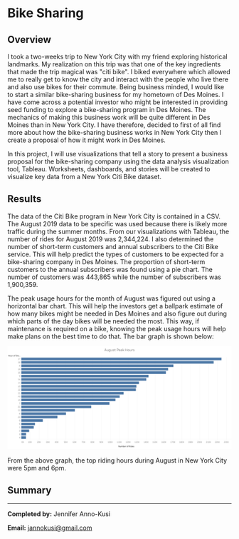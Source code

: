# Bike Sharing
## Overview
I took a two-weeks trip to New York City with my friend exploring historical landmarks. My realization on this trip was that one of the key ingredients that made the trip magical was "citi bike". I biked everywhere which allowed me to really get to know the city and interact with the people who live there and also use bikes for their commute. Being business minded, I would like to start a similar bike-sharing business for my hometown of Des Moines. I have come across a potential investor who might be interested in providing seed funding to explore a bike-sharing program in Des Moines. The mechanics of making this business work will be quite different in Des Moines than in New York City. I have therefore, decided to first of all find more about how the bike-sharing business works in New York City then I create a proposal of how it might work in Des Moines.  

In this project, I will use visualizations that tell a story to present a business proposal for the bike-sharing company using the data analysis visualization tool, Tableau. Worksheets, dashboards, and stories will be created to visualize key data from a New York Citi Bike dataset.

## Results
The data of the Citi Bike program in New York City is contained in a CSV. The August 2019 data to be specific was used because there is likely more traffic during the summer months. From our visualizations with Tableau, the number of rides for August 2019 was 2,344,224. I also determined the number of short-term customers and annual subscribers to the Citi Bike service. This will help predict the types of customers to be expected for a bike-sharing company in Des Moines. The proportion of short-term customers to the annual subscribers was found using a pie chart. The number of customers was 443,865 while the number of subscribers was 1,900,359.

The peak usage hours for the month of August was figured out using a horizontal bar chart. This will help the investors get a ballpark estimate of how many bikes might be needed in Des Moines and also figure out during which parts of the day bikes will be needed the most. This way, if maintenance is required on a bike, knowing the peak usage hours will help make plans on the best time to do that. The bar graph is shown below:

![image1](https://github.com/GerlechJen/bikesharing/blob/main/Images/August%20Peak%20Hours.png)

From the above graph, the top riding hours during August in New York City were 5pm and 6pm.



## Summary






----

**Completed by:** Jennifer Anno-Kusi

**Email:** jannokusi@gmail.com 
